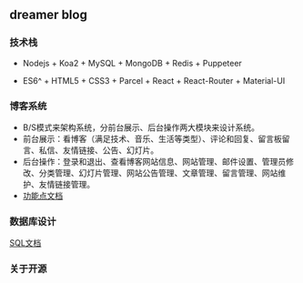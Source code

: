 ## dreamer blog

### 技术栈

- Nodejs + Koa2 + MySQL + MongoDB + Redis + Puppeteer 

- ES6^ + HTML5 + CSS3 + Parcel + React + React-Router + Material-UI

### 博客系统

- B/S模式来架构系统，分前台展示、后台操作两大模块来设计系统。
- 前台展示：看博客（满足技术、音乐、生活等类型）、评论和回复、留言板留言、私信、友情链接、公告、幻灯片。
- 后台操作：登录和退出、查看博客网站信息、网站管理、邮件设置、管理员修改、分类管理、幻灯片管理、网站公告管理、文章管理、留言管理、网站维护、友情链接管理。
- [功能点文档](./docs/feat.md)

### 数据库设计

[SQL文档](./docs/sql.md)

### 关于开源





